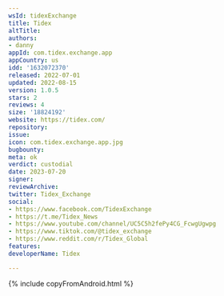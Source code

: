 ```yaml
---
wsId: tidexExchange
title: Tidex
altTitle: 
authors:
- danny
appId: com.tidex.exchange.app
appCountry: us
idd: '1632072370'
released: 2022-07-01
updated: 2022-08-15
version: 1.0.5
stars: 2
reviews: 4
size: '18824192'
website: https://tidex.com/
repository: 
issue: 
icon: com.tidex.exchange.app.jpg
bugbounty: 
meta: ok
verdict: custodial
date: 2023-07-20
signer: 
reviewArchive: 
twitter: Tidex_Exchange
social:
- https://www.facebook.com/TidexExchange
- https://t.me/Tidex_News
- https://www.youtube.com/channel/UC5C5h2fePy4CG_FcwgUgwpg
- https://www.tiktok.com/@tidex_exchange
- https://www.reddit.com/r/Tidex_Global
features: 
developerName: Tidex

---
```


{% include copyFromAndroid.html %}
